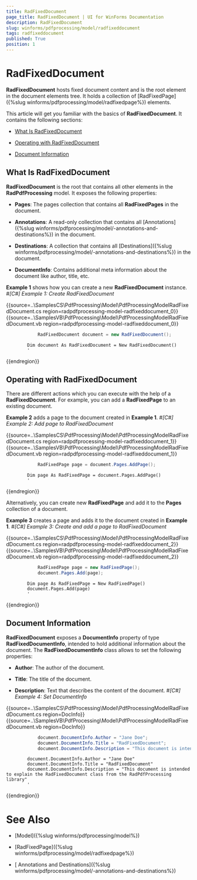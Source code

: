 ```yaml
---
title: RadFixedDocument
page_title: RadFixedDocument | UI for WinForms Documentation
description: RadFixedDocument
slug: winforms/pdfprocessing/model/radfixeddocument
tags: radfixeddocument
published: True
position: 1
---
```


# RadFixedDocument



__RadFixedDocument__ hosts fixed document content and is the root element in the document elements tree. It holds a collection of [RadFixedPage]({%slug winforms/pdfprocessing/model/radfixedpage%})  elements.
      

This article will get you familiar with the basics of __RadFixedDocument__. It contains the following sections:
      

* [What Is RadFixedDocument](#what-is-radfixeddocument)

* [Operating with RadFixedDocument](#operating-with-radfixeddocument)

* [Document Information](#-document-information)

## What Is RadFixedDocument

__RadFixedDocument__ is the root that contains all other elements in the __RadPdfProcessing__ model. It exposes the following properties:
        

* __Pages__: The pages collection that contains all __RadFixedPages__ in the document.
            

* __Annotations__: A read-only collection that contains all [Annotations]({%slug winforms/pdfprocessing/model/-annotations-and-destinations%}) in the document.
            

* __Destinations__: A collection that contains all [Destinations]({%slug winforms/pdfprocessing/model/-annotations-and-destinations%}) in the document.
            

* __DocumentInfo__: Contains additional meta information about the document like author, title, etc. 
            

__Example 1__ shows how you can create a new __RadFixedDocument__ instance.
        #_[C#] Example 1: Create RadFixedDocument_

	



{{source=..\SamplesCS\PdfProcessing\Model\PdfProcessingModelRadFixedDocument.cs region=radpdfprocessing-model-radfixeddocument_0}} 
{{source=..\SamplesVB\PdfProcessing\Model\PdfProcessingModelRadFixedDocument.vb region=radpdfprocessing-model-radfixeddocument_0}} 

````C#
            RadFixedDocument document = new RadFixedDocument();
````
````VB.NET
        Dim document As RadFixedDocument = New RadFixedDocument()
        '
````

{{endregion}} 




## Operating with RadFixedDocument

There are different actions which you can execute with the help of a __RadFixedDocument__. For example, you can add a __RadFixedPage__ to an existing document.
        

__Example 2__ adds a page to the document created in __Example 1__.
        #_[C#] Example 2: Add page to RadFixedDocument_

	



{{source=..\SamplesCS\PdfProcessing\Model\PdfProcessingModelRadFixedDocument.cs region=radpdfprocessing-model-radfixeddocument_1}} 
{{source=..\SamplesVB\PdfProcessing\Model\PdfProcessingModelRadFixedDocument.vb region=radpdfprocessing-model-radfixeddocument_1}} 

````C#
            RadFixedPage page = document.Pages.AddPage();
````
````VB.NET
        Dim page As RadFixedPage = document.Pages.AddPage()
        '
````

{{endregion}} 




Alternatively, you can create new __RadFixedPage__ and add it to the __Pages__ collection of a document.
        

__Example 3__ creates a page and adds it to the document created in __Example 1__.
        #_[C#] Example 3: Create and add a page to RadFixedDocument_

	



{{source=..\SamplesCS\PdfProcessing\Model\PdfProcessingModelRadFixedDocument.cs region=radpdfprocessing-model-radfixeddocument_2}} 
{{source=..\SamplesVB\PdfProcessing\Model\PdfProcessingModelRadFixedDocument.vb region=radpdfprocessing-model-radfixeddocument_2}} 

````C#
            RadFixedPage page = new RadFixedPage();
            document.Pages.Add(page);
````
````VB.NET
        Dim page As RadFixedPage = New RadFixedPage()
        document.Pages.Add(page)
        '
````

{{endregion}} 




##  Document Information

__RadFixedDocument__ exposes a __DocumentInfo__ property of type __RadFixedDocumentInfo__, 
          intended to hold additional information about the document. The __RadFixedDocumentInfo__ class allows to set the following properties:
        

* __Author__: The author of the document.
            

* __Title__: The title of the document.
            

* __Description__: Text that describes the content of the document.
            #_[C#] Example 4: Set DocumentInfo_

	



{{source=..\SamplesCS\PdfProcessing\Model\PdfProcessingModelRadFixedDocument.cs region=DocInfo}} 
{{source=..\SamplesVB\PdfProcessing\Model\PdfProcessingModelRadFixedDocument.vb region=DocInfo}} 

````C#
            document.DocumentInfo.Author = "Jane Doe";
            document.DocumentInfo.Title = "RadFixedDocument";
            document.DocumentInfo.Description = "This document is intended to explain the RadFixedDocument class from the RadPdfProcessing library";
````
````VB.NET
        document.DocumentInfo.Author = "Jane Doe"
        document.DocumentInfo.Title = "RadFixedDocument"
        document.DocumentInfo.Description = "This document is intended to explain the RadFixedDocument class from the RadPdfProcessing library"
        '
````

{{endregion}} 




# See Also

 * [Model]({%slug winforms/pdfprocessing/model%})

 * [RadFixedPage]({%slug winforms/pdfprocessing/model/radfixedpage%})

 * [ Annotations and Destinations]({%slug winforms/pdfprocessing/model/-annotations-and-destinations%})

